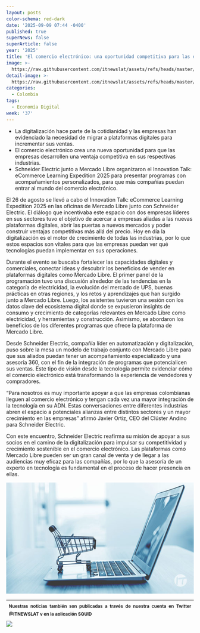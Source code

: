 ```yaml
---
layout: posts
color-schema: red-dark
date: '2025-09-09 07:44 -0400'
published: true
superNews: false
superArticle: false
year: '2025'
title: 'El comercio electrónico: una oportunidad competitiva para las empresas'
image: >-
  https://raw.githubusercontent.com/itnewslat/assets/refs/heads/master/img/540x320/Comercio-Electronico-p.jpg
detail-image: >-
  https://raw.githubusercontent.com/itnewslat/assets/refs/heads/master/img/1024x680/Comercio-Electronico-g.jpg
categories:
  - Colombia
tags:
  - Economía Digital
week: '37'
---
```

- La digitalización hace parte de la cotidianidad y las empresas han evidenciado la necesidad de migrar a plataformas digitales para incrementar sus ventas. 
- El comercio electrónico crea una nueva oportunidad para que las empresas desarrollen una ventaja competitiva en sus respectivas industrias. 
- Schneider Electric junto a Mercado Libre organizaron el Innovation Talk: eCommerce Learning Expedition 2025 para presentar programas con acompañamientos personalizados, para que más compañías puedan entrar al mundo del comercio electrónico. 

El 26 de agosto se llevó a cabo el Innovation Talk: eCommerce Learning Expedition 2025 en las oficinas de Mercado Libre junto con Schneider Electric. El diálogo que incentivaba este espacio con dos empresas líderes en sus sectores tuvo el objetivo de acercar a empresas aliadas a las nuevas plataformas digitales, abrir las puertas a nuevos mercados y poder construir ventajas competitivas más allá del precio. Hoy en día la digitalización es el motor de crecimiento de todas las industrias, por lo que estos espacios son vitales para que las empresas puedan ver qué tecnologías puedan implementar en sus operaciones. 

Durante el evento se buscaba fortalecer las capacidades digitales y comerciales, conectar ideas y descubrir los beneficios de vender en plataformas digitales como Mercado Libre. El primer panel de la programación tuvo una discusión alrededor de las tendencias en la categoría de electricidad, la evolución del mercado de UPS, buenas prácticas en otras regiones, y los retos y aprendizajes que han surgido junto a Mercado Libre. Luego, los asistentes tuvieron una sesión con los datos clave del ecosistema digital donde se expusieron insights de consumo y crecimiento de categorías relevantes en Mercado Libre como electricidad, y herramientas y construcción. Asimismo, se abordaron los beneficios de los diferentes programas que ofrece la plataforma de Mercado Libre. 

Desde Schneider Electric, compañía líder en automatización y digitalización, puso sobre la mesa un modelo de trabajo conjunto con Mercado Libre para que sus aliados puedan tener un acompañamiento especializado y una asesoría 360, con el fin de la integración de programas que potencialicen sus ventas. Este tipo de visión desde la tecnología permite evidenciar cómo el comercio electrónico está transformando la experiencia de vendedores y compradores. 

“Para nosotros es muy importante apoyar a que las empresas colombianas lleguen al comercio electrónico y tengan cada vez una mayor integración de la tecnología en su ADN. Estas conversaciones entre diferentes industrias abren el espacio a potenciales alianzas entre distintos sectores y un mayor crecimiento en las empresas” afirmó Javier Ortiz, CEO del Clúster Andino para Schneider Electric. 

Con este encuentro, Schneider Electric reafirma su misión de apoyar a sus socios en el camino de la digitalización para impulsar su competitividad y crecimiento sostenible en el comercio electrónico. Las plataformas como Mercado Libre pueden ser un gran canal de venta y de llegar a las audiencias muy eficaz para las compañías, por lo que la asesoría de un experto en tecnología es fundamental en el proceso de hacer presencia en ellas. 

![](https://raw.githubusercontent.com/itnewslat/assets/refs/heads/master/img/540x320/Comercio-Electronico-p.jpg)

<table style="height: 42px;" width="569">
<tbody>
<tr>
<td style="text-align: justify;"><sub><strong>Nuestras noticias también son publicadas a través de nuestra cuenta en Twitter <a href="https://twitter.com/itnewslat?lang=es">@ITNEWSLAT</a> y en la aplicación <a href="https://squidapp.co/en/">SQUID</a></strong></sub></td>
</tr>
</tbody>
</table>

<img src="https://tracker.metricool.com/c3po.jpg?hash=56f88a41e39ab42c063cc51676587a04"/>